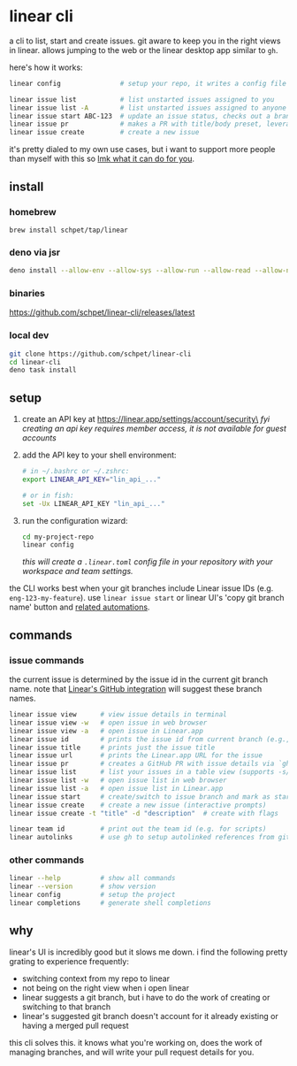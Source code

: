 # linear cli

a cli to list, start and create issues. git aware to keep you in the right views
in linear. allows jumping to the web or the linear desktop app similar to `gh`.

here's how it works:

```bash
linear config               # setup your repo, it writes a config file

linear issue list           # list unstarted issues assigned to you
linear issue list -A        # list unstarted issues assigned to anyone
linear issue start ABC-123  # update an issue status, checks out a branch
linear issue pr             # makes a PR with title/body preset, leverages gh (https://cli.github.com/)
linear issue create         # create a new issue
```

it's pretty dialed to my own use cases, but i want to support more people than
myself with this so
[lmk what it can do for you](https://github.com/schpet/linear-cli/issues/).

## install

### homebrew

```
brew install schpet/tap/linear
```

### deno via jsr

```bash
deno install --allow-env --allow-sys --allow-run --allow-read --allow-net -g -n linear jsr:@schpet/linear-cli
```

### binaries

https://github.com/schpet/linear-cli/releases/latest

### local dev

```bash
git clone https://github.com/schpet/linear-cli
cd linear-cli
deno task install
```

## setup

1. create an API key at https://linear.app/settings/account/security\
   _fyi creating an api key requires member access, it is not available for
   guest accounts_

2. add the API key to your shell environment:

   ```sh
   # in ~/.bashrc or ~/.zshrc:
   export LINEAR_API_KEY="lin_api_..."

   # or in fish:
   set -Ux LINEAR_API_KEY "lin_api_..."
   ```

3. run the configuration wizard:

   ```sh
   cd my-project-repo
   linear config
   ```

   _this will create a `.linear.toml` config file in your repository with your
   workspace and team settings._

the CLI works best when your git branches include Linear issue IDs (e.g.
`eng-123-my-feature`). use `linear issue start` or linear UI's 'copy git branch
name' button and
[related automations](https://linear.app/docs/account-preferences#git-related-automations).

## commands

### issue commands

the current issue is determined by the issue id in the current git branch name.
note that
[Linear's GitHub integration](https://linear.app/docs/github#branch-format) will
suggest these branch names.

```bash
linear issue view      # view issue details in terminal
linear issue view -w   # open issue in web browser
linear issue view -a   # open issue in Linear.app
linear issue id        # prints the issue id from current branch (e.g., "ENG-123")
linear issue title     # prints just the issue title
linear issue url       # prints the Linear.app URL for the issue
linear issue pr        # creates a GitHub PR with issue details via `gh pr create`
linear issue list      # list your issues in a table view (supports -s/--state and --sort)
linear issue list -w   # open issue list in web browser
linear issue list -a   # open issue list in Linear.app
linear issue start     # create/switch to issue branch and mark as started
linear issue create    # create a new issue (interactive prompts)
linear issue create -t "title" -d "description"  # create with flags

linear team id         # print out the team id (e.g. for scripts)
linear autolinks       # use gh to setup autolinked references from github to linear
```

### other commands

```bash
linear --help          # show all commands
linear --version       # show version
linear config          # setup the project
linear completions     # generate shell completions
```

## why

linear's UI is incredibly good but it slows me down. i find the following pretty
grating to experience frequently:

- switching context from my repo to linear
- not being on the right view when i open linear
- linear suggests a git branch, but i have to do the work of creating or
  switching to that branch
- linear's suggested git branch doesn't account for it already existing or
  having a merged pull request

this cli solves this. it knows what you're working on, does the work of managing
branches, and will write your pull request details for you.
